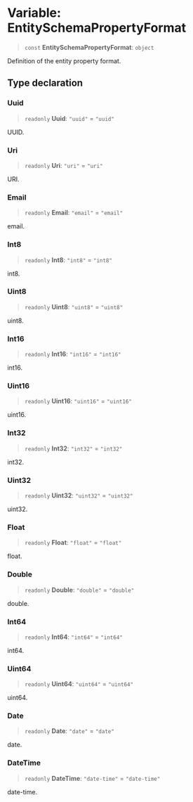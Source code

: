 # Variable: EntitySchemaPropertyFormat

> `const` **EntitySchemaPropertyFormat**: `object`

Definition of the entity property format.

## Type declaration

### Uuid

> `readonly` **Uuid**: `"uuid"` = `"uuid"`

UUID.

### Uri

> `readonly` **Uri**: `"uri"` = `"uri"`

URI.

### Email

> `readonly` **Email**: `"email"` = `"email"`

email.

### Int8

> `readonly` **Int8**: `"int8"` = `"int8"`

int8.

### Uint8

> `readonly` **Uint8**: `"uint8"` = `"uint8"`

uint8.

### Int16

> `readonly` **Int16**: `"int16"` = `"int16"`

int16.

### Uint16

> `readonly` **Uint16**: `"uint16"` = `"uint16"`

uint16.

### Int32

> `readonly` **Int32**: `"int32"` = `"int32"`

int32.

### Uint32

> `readonly` **Uint32**: `"uint32"` = `"uint32"`

uint32.

### Float

> `readonly` **Float**: `"float"` = `"float"`

float.

### Double

> `readonly` **Double**: `"double"` = `"double"`

double.

### Int64

> `readonly` **Int64**: `"int64"` = `"int64"`

int64.

### Uint64

> `readonly` **Uint64**: `"uint64"` = `"uint64"`

uint64.

### Date

> `readonly` **Date**: `"date"` = `"date"`

date.

### DateTime

> `readonly` **DateTime**: `"date-time"` = `"date-time"`

date-time.
